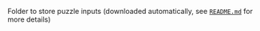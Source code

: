Folder to store puzzle inputs (downloaded automatically, see [`README.md`](../README.md#setup-automatic-input-download) for more details)